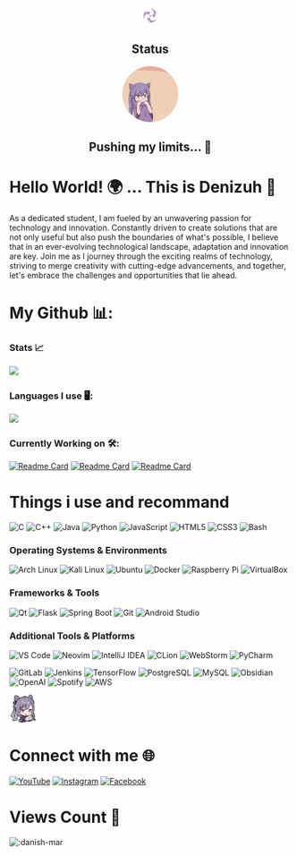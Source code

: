 <div align="center">
  <img src="https://github.com/danish-mar/danish-mar/blob/main/Element_Electro.png?raw=true" height="30" width="30">
  <h2>Status</h2>
  <img class="imo" src="https://github.com/danish-mar/danish-mar/blob/main/tenor.gif?raw=true" width="100" height="100" style="border-radius: 50%">
  <h2>Pushing my limits... 🚀</h2>
</div>

# Hello World! 🌍 ... This is Denizuh 🌟

As a dedicated student, I am fueled by an unwavering passion for technology and innovation. Constantly driven to create solutions that are not only useful but also push the boundaries of what's possible, I believe that in an ever-evolving technological landscape, adaptation and innovation are key. Join me as I journey through the exciting realms of technology, striving to merge creativity with cutting-edge advancements, and together, let's embrace the challenges and opportunities that lie ahead.

# My Github 📊: 
### Stats 📈
![](https://github-readme-stats.vercel.app/api?username=danish-mar&theme=midnight-purple&show_icons=true&hide_title=true&hide_border=true) <br>
### Languages I use 🖥️:
![](https://github-readme-stats.vercel.app/api/top-langs/?username=danish-mar&layout=compact&theme=midnight-purple&show_icons=true&hide_title=true&hide_border=true) <br>

### Currently Working on 🛠️: 
[![Readme Card](https://github-readme-stats.vercel.app/api/pin/?username=danish-mar&repo=serenity&theme=midnight-purple&show_icons=true&hide_border=true)](https://github.com/danish-mar/serenity)
[![Readme Card](https://github-readme-stats.vercel.app/api/pin/?username=danish-mar&repo=equinox&theme=midnight-purple&show_icons=true&hide_border=true)](https://github.com/danish-mar/equinox)
[![Readme Card](https://github-readme-stats.vercel.app/api/pin/?username=danish-mar&repo=horizon&theme=midnight-purple&show_icons=true&hide_border=true)](https://github.com/danish-mar/horizon)

# Things i use and recommand
![C](https://img.shields.io/badge/C-000000.svg?style=flat&logo=c&logoColor=purple&labelColor=black)
![C++](https://img.shields.io/badge/C++-000000.svg?style=flat&logo=c%2B%2B&logoColor=purple&labelColor=black)
![Java](https://img.shields.io/badge/Java-000000?style=flat&logo=mocha&logoColor=purple&labelColor=black)
![Python](https://img.shields.io/badge/Python-000000?style=flat&logo=python&logoColor=purple&labelColor=black)
![JavaScript](https://img.shields.io/badge/JavaScript-000000.svg?style=flat&logo=javascript&logoColor=purple&labelColor=black)
![HTML5](https://img.shields.io/badge/HTML5-000000.svg?style=flat&logo=html5&logoColor=purple&labelColor=black)
![CSS3](https://img.shields.io/badge/CSS3-000000.svg?style=flat&logo=css3&logoColor=purple&labelColor=black)
![Bash](https://img.shields.io/badge/Bash-000000.svg?style=flat&logo=gnu-bash&logoColor=purple&labelColor=black)

### Operating Systems & Environments
![Arch Linux](https://img.shields.io/badge/Arch%20Linux-000000.svg?style=flat&logo=arch-linux&logoColor=purple&labelColor=black)
![Kali Linux](https://img.shields.io/badge/Kali%20Linux-000000.svg?style=flat&logo=kali-linux&logoColor=purple&labelColor=black)
![Ubuntu](https://img.shields.io/badge/Ubuntu-000000?style=flat&logo=ubuntu&logoColor=purple&labelColor=black)
![Docker](https://img.shields.io/badge/Docker-000000.svg?style=flat&logo=docker&logoColor=purple&labelColor=black)
![Raspberry Pi](https://img.shields.io/badge/Raspberry%20Pi-000000?style=flat&logo=Raspberry-Pi&logoColor=purple&labelColor=black)
![VirtualBox](https://img.shields.io/badge/VirtualBox-000000?style=flat&logo=virtualbox&logoColor=purple&labelColor=black)

### Frameworks & Tools
![Qt](https://img.shields.io/badge/Qt-000000.svg?style=flat&logo=Qt&logoColor=purple&labelColor=black)
![Flask](https://img.shields.io/badge/Flask-000000.svg?style=flat&logo=flask&logoColor=purple&labelColor=black)
![Spring Boot](https://img.shields.io/badge/Spring%20Boot-000000.svg?style=flat&logo=spring-boot&logoColor=purple&labelColor=black)
![Git](https://img.shields.io/badge/Git-000000.svg?style=flat&logo=git&logoColor=purple&labelColor=black)
![Android Studio](https://img.shields.io/badge/Android%20Studio-000000.svg?style=flat&logo=android-studio&logoColor=purple&labelColor=black)

### Additional Tools & Platforms
![VS Code](https://img.shields.io/badge/VS%20Code-000000.svg?style=flat&logo=visual-studio-code&logoColor=purple&labelColor=black)
![Neovim](https://img.shields.io/badge/Neovim-000000?style=flat&logo=neovim&logoColor=purple&labelColor=black)
![IntelliJ IDEA](https://img.shields.io/badge/IntelliJ%20IDEA-000000?style=flat&logo=intellij-idea&logoColor=purple&labelColor=black)
![CLion](https://img.shields.io/badge/CLion-000000?style=flat&logo=clion&logoColor=purple&labelColor=black)
![WebStorm](https://img.shields.io/badge/WebStorm-000000?style=flat&logo=webstorm&logoColor=purple&labelColor=black)
![PyCharm](https://img.shields.io/badge/PyCharm-000000?style=flat&logo=pycharm&logoColor=purple&labelColor=black)

![GitLab](https://img.shields.io/badge/GitLab-000000.svg?style=flat&logo=gitlab&logoColor=purple&labelColor=black)
![Jenkins](https://img.shields.io/badge/Jenkins-000000.svg?style=flat&logo=jenkins&logoColor=purple&labelColor=black)
![TensorFlow](https://img.shields.io/badge/TensorFlow-000000.svg?style=flat&logo=tensorflow&logoColor=purple&labelColor=black)
![PostgreSQL](https://img.shields.io/badge/PostgreSQL-000000.svg?style=flat&logo=postgresql&logoColor=purple&labelColor=black)
![MySQL](https://img.shields.io/badge/MySQL-000000?style=flat&logo=mysql&logoColor=purple&labelColor=black)
![Obsidian](https://img.shields.io/badge/Obsidian-000000?style=flat&logo=obsidian&logoColor=purple&labelColor=black)
![OpenAI](https://img.shields.io/badge/OpenAI-000000?style=flat&logo=openai&logoColor=purple&labelColor=black)
![Spotify](https://img.shields.io/badge/Spotify-000000?style=flat&logo=spotify&logoColor=purple&labelColor=black)
![AWS](https://img.shields.io/badge/AWS-000000.svg?style=flat&logo=amazonwebservices&logoColor=purple&labelColor=black)


<img src="https://raw.githubusercontent.com/danish-mar/danish-mar/main/sticker_24%20(1).png" width="50" height="50">
<h1> Connect with me 🌐 </h1>


  [![YouTube](https://img.shields.io/badge/YouTube-000000?style=for-the-badge&logo=youtube&logoColor=white)](https://www.youtube.com/channel/UCzFUJm_8swv_qnVbuhnU4FQ)
  [![Instagram](https://img.shields.io/badge/Instagram-000000?style=for-the-badge&logo=instagram&logoColor=white)](https://www.instagram.com/gamerz_dennis/)
  [![Facebook](https://img.shields.io/badge/Facebook-000000?style=for-the-badge&logo=facebook&logoColor=white)](https://www.facebook.com/profile.php?id=100017394582809)

<h1> Views Count 🎉 </h1>

![:danish-mar](https://moecount.lolihouse.top/get/@:danish-mar?theme=rule34)
